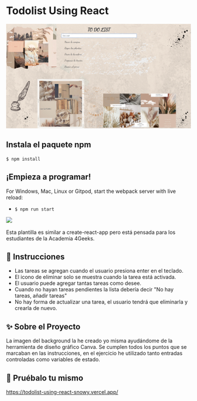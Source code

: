 # Todolist Using React
<img src="src/img/PreviewTododefinitiva.png">

## Instala el paquete npm

```
$ npm install
```

## ¡Empieza a programar!

For Windows, Mac, Linux or Gitpod, start the webpack server with live reload:
- `$ npm run start`
<p>
  <a href="https://gitpod.io#https://github.com/4GeeksAcademy/react-hello.git"><img src="https://raw.githubusercontent.com/4GeeksAcademy/react-hello/master/open-in-gitpod.svg?sanitize=true" />
  </a>
</p>
Esta plantilla es similar a create-react-app pero está pensada para los estudiantes de la Academia 4Geeks.

## 📝 Instrucciones
- Las tareas se agregan cuando el usuario presiona enter en el teclado.
- El icono de eliminar solo se muestra cuando la tarea está activada.
- El usuario puede agregar tantas tareas como desee.
- Cuando no hayan tareas pendientes la lista debería decir "No hay tareas,    añadir tareas"
- No hay forma de actualizar una tarea, el usuario tendrá que eliminarla y crearla de nuevo.

## ✨ Sobre el Proyecto

La imagen del background la he creado yo misma ayudándome de la herramienta de diseño gráfico Canva.
Se cumplen todos los puntos que se marcaban en las instrucciones, en el ejercicio he utilizado tanto entradas controladas como variables de estado.

## 💫 Pruébalo tu mismo
https://todolist-using-react-snowy.vercel.app/